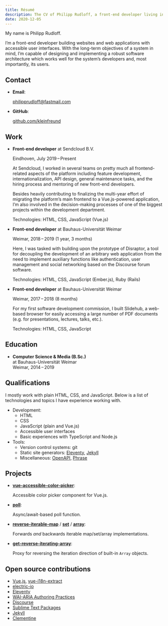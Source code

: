 ```yaml
---
title: Résumé
description: The CV of Philipp Rudloff, a front-end developer living in Eindhoven, the Netherlands.
date: 2020-12-05
---
```


My name is Philipp Rudloff.

I’m a front-end developer building websites and web applications with accessible user interfaces. With the long-term objectives of a system in mind, I’m capable of designing and implementing a robust software architecture which works well for the system’s developers and, most importantly, its users.

## Contact

- **Email**:

  philipprudloff@fastmail.com

- **GitHub**:

  [github.com/kleinfreund](http://github.com/kleinfreund)

## Work

- **Front-end developer** at Sendcloud B.V.

  Eindhoven, July 2019 – Present

  At Sendcloud, I worked in several teams on pretty much all frontend-related aspects of the platform including feature development, internationalization, API design, general maintenance tasks, and the hiring process and mentoring of new front-end developers.

  Besides heavily contributing to finalizing the multi-year effort of migrating the platform’s main frontend to a Vue.js-powered application, I’m also involved in the decision-making processes of one of the biggest projects within the development department.

  Technologies: HTML, CSS, JavaScript (Vue.js)

- **Front-end developer** at Bauhaus-Universität Weimar

  Weimar, 2018 – 2019 (1 year, 3 months)

  Here, I was tasked with building upon the prototype of Disraptor, a tool for decoupling the development of an arbitrary web application from the need to implement auxiliary functions like authentication, user management and social networking based on the Discourse forum software.

  Technologies: HTML, CSS, JavaScript (Ember.js), Ruby (Rails)

- **Front-end developer** at Bauhaus-Universität Weimar

  Weimar, 2017 – 2018 (8 months)

  For my first software development commission, I built Slidehub, a web-based browser for easily accessing a large number of PDF documents (e.g. for presentations, lectures, talks, etc.).

  Technologies: HTML, CSS, JavaScript

## Education

- **Computer Science & Media (B.Sc.)**<br>
  at Bauhaus-Universität Weimar<br>
  Weimar, 2014 – 2019

## Qualifications

I mostly work with plain HTML, CSS, and JavaScript. Below is a list of technologies and topics I have experience working with.

- Development:
  - HTML
  - CSS
  - JavaScript (plain and Vue.js)
  - Accessible user interfaces
  - Basic experiences with TypeScript and Node.js
- Tools:
  - Version control systems: git
  - Static site generators: [Eleventy](https://11ty.io), [Jekyll](https://jekyllrb.com)
  - Miscellaneous: [OpenAPI](https://swagger.io/docs/specification/about), [Phrase](https://phrase.com)

## Projects

- [**vue-accessible-color-picker**](https://npmjs.com/package/vue-accessible-color-picker):

  Accessible color picker component for Vue.js.

- [**poll**](https://npmjs.com/package/poll):

  Async/await-based poll function.

- [**reverse-iterable-map**](https://npmjs.com/package/reverse-iterable-map) / [**set**](https://npmjs.com/package/reverse-iterable-set) / [**array**](https://npmjs.com/package/reverse-iterable-array):

  Forwards _and_ backwards iterable map/set/array implementations.

- [**get-reverse-iterating-array**](https://npmjs.com/package/get-reverse-iterating-array):

  Proxy for reversing the iteration direction of built-in `Array` objects.

## Open source contributions

- [Vue.js](https://github.com/vuejs/vue-next/pulls?q=is%3Apr+author%3Akleinfreund), [vue-i18n-extract](https://github.com/pixari/vue-i18n-extract/pulls?q=is%3Apr+author%3Akleinfreund)
- [electric-io](https://github.com/noopkat/electric-io/pulls?q=is:pr+author:kleinfreund)
- [Eleventy](https://github.com/11ty/eleventy/pulls?q=is:pr+author:kleinfreund)
- [WAI-ARIA Authoring Practices](https://github.com/w3c/aria-practices/pulls?q=is%3Apr+author%3Akleinfreund)
- [Discourse](https://github.com/discourse/discourse/pulls?q=is%3Apr+author%3Akleinfreund)
- [Sublime Text Packages](https://github.com/sublimehq/Packages/pulls?q=is%3Apr+author%3Akleinfreund)
- [Jekyll](https://github.com/jekyll/jekyll/pulls?q=is%3Apr+author%3Akleinfreund)
- [Clementine](https://github.com/clementine-player/Clementine/pulls?q=is%3Apr+author%3Akleinfreund)
